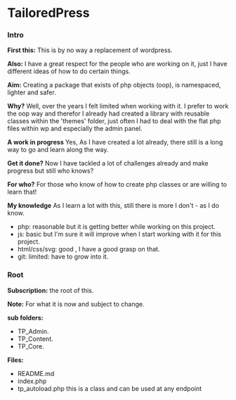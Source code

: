 
# TailoredPress 

### Intro

**First this:** This is by no way a replacement of wordpress.

**Also:** I have a great respect for the people who are working on it, just I have different ideas of how to do certain things.

**Aim:** Creating a package that exists of php objects (oop), is namespaced, lighter and safer.

**Why?** Well, over the years I felt limited when working with it. I prefer to work the oop way and therefor I already had created a library with reusable classes within the 'themes' folder, just often I had to deal with the flat php files within wp and especially the admin panel.

**A work in progress** Yes, As I have created a lot already, there still is a long way to go and learn along the way.

**Get it done?** Now I have tackled a lot of challenges already and make progress but still who knows?

**For who?** For those who know of how to create php classes or are willing to learn that!

**My knowledge** As I learn a lot with this, still there is more I don't - as I do know.

- php: reasonable but it is getting better while working on this project.
- js:  basic but I'm sure it will improve when I start working with it for this project.
- html/css/svg: good , I have a good grasp on that.
- git: limited: have to grow into it.

### Root
**Subscription:** the root of this.

**Note:** For what it is now and subject to change.

**sub folders:**
- TP_Admin.
- TP_Content.
- TP_Core.

**Files:** 
- README.md
- index.php
- tp_autoload.php this is a class and can be used at any endpoint
